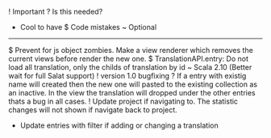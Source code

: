 ! Important
? Is this needed?
* Cool to have
$ Code mistakes
~ Optional

----

$ Prevent for js object zombies. Make a view renderer which removes the current views before render the new one.
$ TranslationAPI.entry: Do not load all translation, only the childs of translation by id
~ Scala 2.10 (Better wait for full Salat support)
! version 1.0 bugfixing
? If a entry with existig name will created then the new one will pasted to the existing collection as an inactive. In the view the translation will dropped under the other entries thats a bug in all cases.
! Update project if navigating to. The statistic changes will not shown if navigate back to project.
* Update entries with filter if adding or changing a translation
